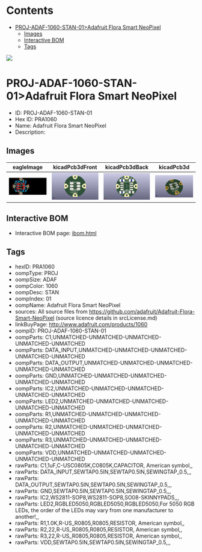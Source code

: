 



Contents
========

* [PROJ-ADAF-1060-STAN-01>Adafruit Flora Smart NeoPixel](#proj-adaf-1060-stan-01adafruit-flora-smart-neopixel)
	* [Images](#images)
	* [Interactive BOM](#interactive-bom)
	* [Tags](#tags)
  
![][im]
# PROJ-ADAF-1060-STAN-01>Adafruit Flora Smart NeoPixel

- ID: PROJ-ADAF-1060-STAN-01
- Hex ID: PRA1060
- Name: Adafruit Flora Smart NeoPixel
- Description: 

## Images
  
  

|eagleImage|kicadPcb3dFront|kicadPcb3dBack|kicadPcb3d|
| :---: | :---: | :---: | :---: |
|[![eagleImage](eagleImage_140.png)](eagleImage_.png)|[![kicadPcb3dFront](kicadPcb3dFront_140.png)](kicadPcb3dFront_.png)|[![kicadPcb3dBack](kicadPcb3dBack_140.png)](kicadPcb3dBack_.png)|[![kicadPcb3d](kicadPcb3d_140.png)](kicadPcb3d_.png)|

## Interactive BOM

- Interactive BOM page: [ibom.html](kicad/bom/ibom.html)

## Tags

- hexID: PRA1060
- oompType: PROJ
- oompSize: ADAF
- oompColor: 1060
- oompDesc: STAN
- oompIndex: 01
- oompName: Adafruit Flora Smart NeoPixel
- sources: All source files from https://github.com/adafruit/Adafruit-Flora-Smart-NeoPixel (source licence details in srcLicense.md)
- linkBuyPage: http://www.adafruit.com/products/1060
- oompID: PROJ-ADAF-1060-STAN-01
- oompParts: C1,UNMATCHED-UNMATCHED-UNMATCHED-UNMATCHED-UNMATCHED
- oompParts: DATA_INPUT,UNMATCHED-UNMATCHED-UNMATCHED-UNMATCHED-UNMATCHED
- oompParts: DATA_OUTPUT,UNMATCHED-UNMATCHED-UNMATCHED-UNMATCHED-UNMATCHED
- oompParts: GND,UNMATCHED-UNMATCHED-UNMATCHED-UNMATCHED-UNMATCHED
- oompParts: IC2,UNMATCHED-UNMATCHED-UNMATCHED-UNMATCHED-UNMATCHED
- oompParts: LED2,UNMATCHED-UNMATCHED-UNMATCHED-UNMATCHED-UNMATCHED
- oompParts: R1,UNMATCHED-UNMATCHED-UNMATCHED-UNMATCHED-UNMATCHED
- oompParts: R2,UNMATCHED-UNMATCHED-UNMATCHED-UNMATCHED-UNMATCHED
- oompParts: R3,UNMATCHED-UNMATCHED-UNMATCHED-UNMATCHED-UNMATCHED
- oompParts: VDD,UNMATCHED-UNMATCHED-UNMATCHED-UNMATCHED-UNMATCHED
- rawParts: C1,1uF,C-USC0805K,C0805K,CAPACITOR, American symbol,,
- rawParts: DATA_INPUT,SEWTAP0.5IN,SEWTAP0.5IN,SEWINGTAP_0.5,,,
- rawParts: DATA_OUTPUT,SEWTAP0.5IN,SEWTAP0.5IN,SEWINGTAP_0.5,,,
- rawParts: GND,SEWTAP0.5IN,SEWTAP0.5IN,SEWINGTAP_0.5,,,
- rawParts: IC2,WS2811-SOP8,WS2811-SOP8,SO08-SKINNYPADS,,,
- rawParts: LED2,RGBLED5050,RGBLED5050,RGBLED5050,For 5050 RGB LEDs, the order of the LEDs may vary from one manufacturer to another!,,
- rawParts: R1,1.0K,R-US_R0805,R0805,RESISTOR, American symbol,,
- rawParts: R2,22,R-US_R0805,R0805,RESISTOR, American symbol,,
- rawParts: R3,22,R-US_R0805,R0805,RESISTOR, American symbol,,
- rawParts: VDD,SEWTAP0.5IN,SEWTAP0.5IN,SEWINGTAP_0.5,,,



[im]: kicadPcb3d_450.png
